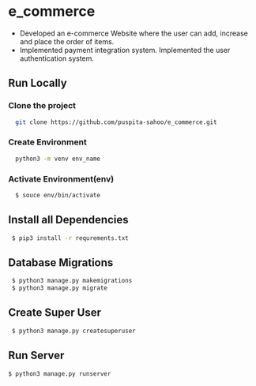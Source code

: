 

# e_commerce

- Developed an e-commerce Website where the user can add, increase and place the order of items.
- Implemented payment integration system. Implemented the user authentication system.
  
## Run Locally


### Clone the project


```bash
  git clone https://github.com/puspita-sahoo/e_commerce.git
```

### Create Environment

```bash
  python3 -m venv env_name
```
### Activate Environment(env)

```bash
  $ souce env/bin/activate
```


## Install all Dependencies


```bash
 $ pip3 install -r requrements.txt
```

## Database Migrations


```bash
 $ python3 manage.py makemigrations
 $ python3 manage.py migrate
```

## Create Super User


```bash
 $ python3 manage.py createsuperuser
```

## Run Server

```bash
$ python3 manage.py runserver
```

